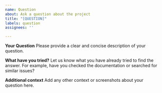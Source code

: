```yaml
---
name: Question
about: Ask a question about the project
title: "[QUESTION]"
labels: question
assignees: ''

---
```


**Your Question**
Please provide a clear and concise description of your question.

**What have you tried?**
Let us know what you have already tried to find the answer. For example, have you checked the documentation or searched for similar issues?

**Additional context**
Add any other context or screenshots about your question here. 